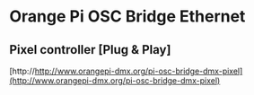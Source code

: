 # Orange Pi OSC Bridge Ethernet
## Pixel controller [Plug & Play]

[http://http://www.orangepi-dmx.org/pi-osc-bridge-dmx-pixel](http://www.orangepi-dmx.org/pi-osc-bridge-dmx-pixel)